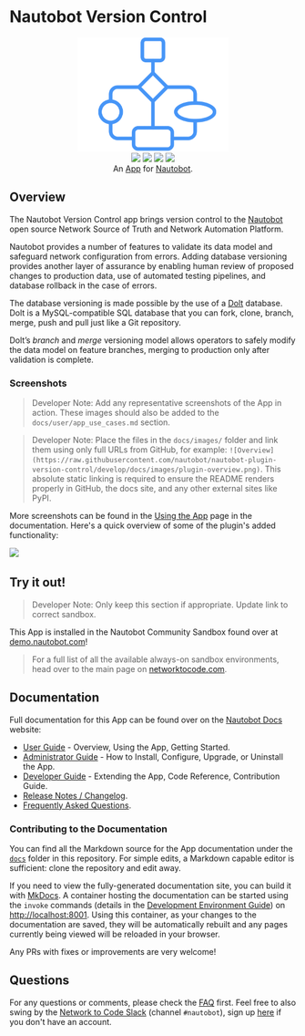 # Nautobot Version Control

<p align="center">
  <img src="https://raw.githubusercontent.com/nautobot/nautobot-app-version-control/develop/docs/images/icon-nautobot-version-control.png" class="logo" height="200px">
  <br>
  <a href="https://github.com/nautobot/nautobot-app-version-control/actions"><img src="https://github.com/nautobot/nautobot-app-version-control/actions/workflows/ci.yml/badge.svg?branch=main"></a>
  <a href="https://docs.nautobot.com/projects/version-control/en/latest"><img src="https://readthedocs.org/projects/nautobot-app-version-control/badge/"></a>
  <a href="https://pypi.org/project/nautobot-version-control/"><img src="https://img.shields.io/pypi/v/nautobot-version-control"></a>
  <a href="https://pypi.org/project/nautobot-version-control/"><img src="https://img.shields.io/pypi/dm/nautobot-version-control"></a>
  <br>
  An <a href="https://www.networktocode.com/nautobot/apps/">App</a> for <a href="https://nautobot.com/">Nautobot</a>.
</p>

## Overview

The Nautobot Version Control app brings version control to the [Nautobot](https://github.com/nautobot/nautobot) open source Network Source of Truth and Network Automation Platform. 

Nautobot provides a number of features to validate its data model and safeguard network configuration from errors. Adding database versioning provides another layer of assurance by enabling human review of proposed changes to production data, use of automated testing pipelines, and database rollback in the case of errors. 

The database versioning is made possible by the use of a [Dolt](https://github.com/dolthub/dolt) database. Dolt is a MySQL-compatible SQL database that you can fork, clone, branch, merge, push and pull just like a Git repository.

Dolt’s *branch* and *merge* versioning model allows operators to safely modify the data model on feature branches, merging to production only after validation is complete.


### Screenshots

> Developer Note: Add any representative screenshots of the App in action. These images should also be added to the `docs/user/app_use_cases.md` section.

> Developer Note: Place the files in the `docs/images/` folder and link them using only full URLs from GitHub, for example: `![Overview](https://raw.githubusercontent.com/nautobot/nautobot-plugin-version-control/develop/docs/images/plugin-overview.png)`. This absolute static linking is required to ensure the README renders properly in GitHub, the docs site, and any other external sites like PyPI.

More screenshots can be found in the [Using the App](https://docs.nautobot.com/projects/nautobot-version-control/en/latest/user/app_use_cases/) page in the documentation. Here's a quick overview of some of the plugin's added functionality:

![](https://raw.githubusercontent.com/nautobot/nautobot-plugin-version-control/develop/docs/images/placeholder.png)

## Try it out!

> Developer Note: Only keep this section if appropriate. Update link to correct sandbox.

This App is installed in the Nautobot Community Sandbox found over at [demo.nautobot.com](https://demo.nautobot.com/)!

> For a full list of all the available always-on sandbox environments, head over to the main page on [networktocode.com](https://www.networktocode.com/nautobot/sandbox-environments/).

## Documentation

Full documentation for this App can be found over on the [Nautobot Docs](https://docs.nautobot.com) website:

- [User Guide](https://docs.nautobot.com/projects/nautobot-version-control/en/latest/user/app_overview/) - Overview, Using the App, Getting Started.
- [Administrator Guide](https://docs.nautobot.com/projects/nautobot-version-control/en/latest/admin/install/) - How to Install, Configure, Upgrade, or Uninstall the App.
- [Developer Guide](https://docs.nautobot.com/projects/nautobot-version-control/en/latest/dev/contributing/) - Extending the App, Code Reference, Contribution Guide.
- [Release Notes / Changelog](https://docs.nautobot.com/projects/nautobot-version-control/en/latest/admin/release_notes/).
- [Frequently Asked Questions](https://docs.nautobot.com/projects/nautobot-version-control/en/latest/user/faq/).

### Contributing to the Documentation

You can find all the Markdown source for the App documentation under the [`docs`](https://github.com/nautobot/nautobot-plugin-version-control/tree/develop/docs) folder in this repository. For simple edits, a Markdown capable editor is sufficient: clone the repository and edit away.

If you need to view the fully-generated documentation site, you can build it with [MkDocs](https://www.mkdocs.org/). A container hosting the documentation can be started using the `invoke` commands (details in the [Development Environment Guide](https://docs.nautobot.com/projects/nautobot-version-control/en/latest/dev/dev_environment/#docker-development-environment)) on [http://localhost:8001](http://localhost:8001). Using this container, as your changes to the documentation are saved, they will be automatically rebuilt and any pages currently being viewed will be reloaded in your browser.

Any PRs with fixes or improvements are very welcome!

## Questions

For any questions or comments, please check the [FAQ](https://docs.nautobot.com/projects/nautobot-version-control/en/latest/user/faq/) first. Feel free to also swing by the [Network to Code Slack](https://networktocode.slack.com/) (channel `#nautobot`), sign up [here](http://slack.networktocode.com/) if you don't have an account.
